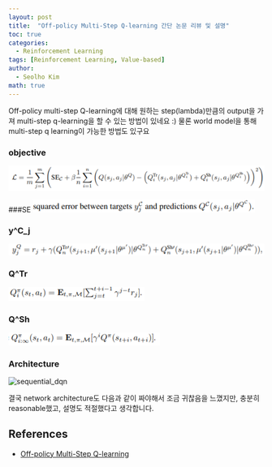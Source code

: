 ```yaml
---
layout: post
title:  "Off-policy Multi-Step Q-learning 간단 논문 리뷰 및 설명"
toc: true
categories: 
  - Reinforcement Learning 
tags: [Reinforcement Learning, Value-based]
author:
  - Seolho Kim
math: true
---
```

Off-policy multi-step Q-learning에 대해 원하는 step(lambda)만큼의 output을 가져 multi-step q-learning을 할 수 있는 방법이 있네요 :) 물론 world model을 통해 multi-step q learning이 가능한 방법도 있구요

### objective
![sequential_dqn](/assets/img/multi_step-0.PNG)

###SE
![sequential_dqn](/assets/img/multi_step-2.PNG)

### y^C_j
![sequential_dqn](/assets/img/multi_step-1.PNG)

### Q^Tr
![sequential_dqn](/assets/img/multi_step-3.PNG)

### Q^Sh
![sequential_dqn](/assets/img/multi_step-4.PNG)

### Architecture
![sequential_dqn](/assets/img/multi_step-5.PNG)

결국 network architecture도 다음과 같이 짜야해서 조금 귀찮음을 느꼈지만, 충분히 reasonable했고, 설명도 적절했다고 생각합니다.

## References
- [Off-policy Multi-Step Q-learning](https://openreview.net/forum?id=r1lczkHKPr)

